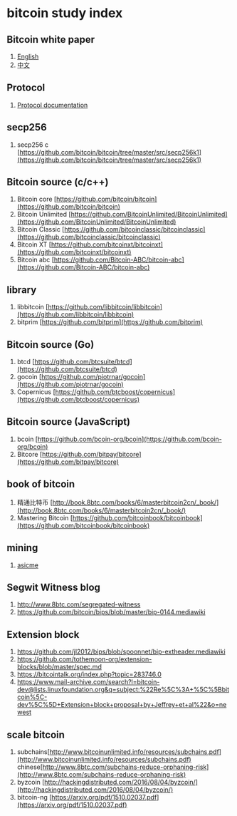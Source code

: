 # bitcoin study index

## Bitcoin white paper
1. [English](https://bitcoin.org/bitcoin.pdf)
2. [中文](http://www.8btc.com/wiki/bitcoin-a-peer-to-peer-electronic-cash-system)

## Protocol
1. [Protocol documentation](https://en.bitcoin.it/wiki/Protocol_documentation)


## secp256
1. secp256 c [https://github.com/bitcoin/bitcoin/tree/master/src/secp256k1](https://github.com/bitcoin/bitcoin/tree/master/src/secp256k1)
## Bitcoin  source (c/c++)
1. Bitcoin core [https://github.com/bitcoin/bitcoin](https://github.com/bitcoin/bitcoin)
2. Bitcoin Unlimited [https://github.com/BitcoinUnlimited/BitcoinUnlimited](https://github.com/BitcoinUnlimited/BitcoinUnlimited)
3. Bitcoin Classic [https://github.com/bitcoinclassic/bitcoinclassic](https://github.com/bitcoinclassic/bitcoinclassic)
4. Bitcoin XT [https://github.com/bitcoinxt/bitcoinxt](https://github.com/bitcoinxt/bitcoinxt)
5. Bitcoin abc [https://github.com/Bitcoin-ABC/bitcoin-abc](https://github.com/Bitcoin-ABC/bitcoin-abc)

## library
1. libbitcoin [https://github.com/libbitcoin/libbitcoin](https://github.com/libbitcoin/libbitcoin)
2. bitprim [https://github.com/bitprim](https://github.com/bitprim)

## Bitcoin source (Go)

1. btcd [https://github.com/btcsuite/btcd](https://github.com/btcsuite/btcd)
2. gocoin [https://github.com/piotrnar/gocoin](https://github.com/piotrnar/gocoin)
3. Copernicus [https://github.com/btcboost/copernicus](https://github.com/btcboost/copernicus)

## Bitcoin source (JavaScript)

1. bcoin [https://github.com/bcoin-org/bcoin](https://github.com/bcoin-org/bcoin)
2. Bitcore [https://github.com/bitpay/bitcore](https://github.com/bitpay/bitcore)

## book of bitcoin
1. 精通比特币 [http://book.8btc.com/books/6/masterbitcoin2cn/_book/](http://book.8btc.com/books/6/masterbitcoin2cn/_book/)
2. Mastering Bitcoin [https://github.com/bitcoinbook/bitcoinbook](https://github.com/bitcoinbook/bitcoinbook)

## mining
1. [asicme](https://github.com/sumory/sumory-note)


## Segwit Witness blog
1. http://www.8btc.com/segregated-witness
2. https://github.com/bitcoin/bips/blob/master/bip-0144.mediawiki

## Extension block 
1. https://github.com/jl2012/bips/blob/spoonnet/bip-extheader.mediawiki
2. https://github.com/tothemoon-org/extension-blocks/blob/master/spec.md
3. https://bitcointalk.org/index.php?topic=283746.0
4. https://www.mail-archive.com/search?l=bitcoin-dev@lists.linuxfoundation.org&q=subject:%22Re%5C%3A+%5C%5Bbitcoin%5C-dev%5C%5D+Extension+block+proposal+by+Jeffrey+et+al%22&o=newest

## scale bitcoin
1. subchains[http://www.bitcoinunlimited.info/resources/subchains.pdf](http://www.bitcoinunlimited.info/resources/subchains.pdf) chinese[http://www.8btc.com/subchains-reduce-orphaning-risk](http://www.8btc.com/subchains-reduce-orphaning-risk)
2. byzcoin [http://hackingdistributed.com/2016/08/04/byzcoin/](http://hackingdistributed.com/2016/08/04/byzcoin/)
3. bitcoin-ng [https://arxiv.org/pdf/1510.02037.pdf](https://arxiv.org/pdf/1510.02037.pdf)


























